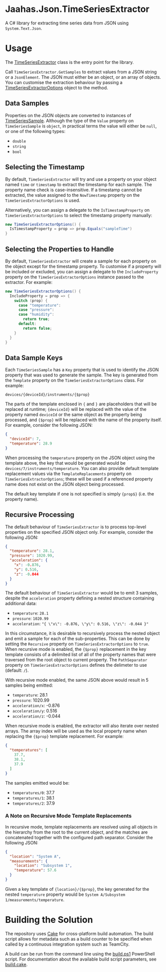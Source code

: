 # Jaahas.Json.TimeSeriesExtractor

A C# library for extracting time series data from JSON using `System.Text.Json`.


# Usage

The [TimeSeriesExtractor](/src/JsonTimeSeriesExtractor/TimeSeriesExtractor.cs) class is the entry point for the library.

Call `TimeSeriesExtractor.GetSamples` to extract values from a JSON string or a `JsonElement`. The JSON must either be an object, or an array of objects. You can customise the extraction  behaviour by passing a [TimeSeriesExtractorOptions](/src/JsonTimeSeriesExtractor/TimeSeriesExtractorOptions.cs) object to the method.


## Data Samples

Properties on the JSON objects are converted to instances of [TimeSeriesSample](/src/JsonTimeSeriesExtractor/TimeSeriesSample.cs). Although the type of the `Value` property on `TimeSeriesSample` is `object`, in practical terms the value will either be `null`, or one of the following types:

- `double`
- `string`
- `bool`


## Selecting the Timestamp

By default, `TimeSeriesExtractor` will try and use a property on your object named `time` or `timestamp` to extract the timestamp for each sample. The property name check is case-insensitive. If a timestamp cannot be extracted, the value assigned to the `NowTimestamp` property on the `TimeSeriesExtractorOptions` is used.

Alternatively, you can assign a delegate to the `IsTimestampProperty` on `TimeSeriesExtractorOptions` to select the timestamp property manually:

```csharp
new TimeSeriesExtractorOptions() {
  IsTimestampProperty = prop => prop.Equals("sampleTime")
}
```


## Selecting the Properties to Handle

By default, `TimeSeriesExtractor` will create a sample for each property on the object except for the timestamp property. To customise if a property will be included or excluded, you can assign a delegate to the `IncludeProperty` property on the `TimeSeriesExtractorOptions` instance passed to the extractor. For example:

```csharp
new TimeSeriesExtractorOptions() {
  IncludeProperty = prop => {
    switch (prop) {
      case "temperature":
      case "pressure":
      case "humidity":
        return true;
      default:
        return false;
    }
  }
}
```


## Data Sample Keys

Each `TimeSeriesSample` has a `Key` property that is used to identify the JSON property that was used to generate the sample. The key is generated from the `Template` property on the `TimeSeriesExtractorOptions` class. For example:

```
devices/{deviceId}/instruments/{$prop}
```

The parts of the template enclosed in `{` and `}` are placeholders that will be replaced at runtime; `{deviceId}` will be replaced with the value of the property named `deviceId` or the same object as the property being processed, and `{$prop}` will be replaced with the name of the property itself. For example, consider the following JSON:

```json
{
  "deviceId": 7,
  "temperature": 28.9
}
```

When processing the `temperature` property on the JSON object using the template above, the key that would be generated would be `devices/7/instruments/temperature`. You can also provide default template replacement values via the `TemplateReplacements` property on `TimeSeriesExtractorOptions`; these will be used if a referenced property name does not exist on the JSON object being processed.

The default key template if one is not specified is simply `{prop$}` (i.e. the property name).


## Recursive Processing

The default behaviour of `TimeSeriesExtractor` is to process top-level properties on the specified JSON object only. For example, consider the following JSON:

```json
{
  "temperature": 28.1,
  "pressure": 1020.99,
  "acceleration": {
    "x": -0.876,
    "y": 0.516,
    "z": -0.044
  }
}
```

The default behaviour of `TimeSeriesExtractor` would be to emit 3 samples, despite the `acceleration` property defining a nested structure containing additional data:

- `temperature`: `28.1`
- `pressure`: `1020.99`
- `acceleration`: `"{ \"x\": -0.876, \"y\": 0.516, \"z\": -0.044 }"`

In this circumstance, it is desirable to recursively process the nested object and emit a sample for each of the sub-properties. This can be done by setting the `Recursive` property on `TimeSeriesExtractorOptions` to `true`. When recursive mode is enabled, the `{$prop}` replacement in the key template consists of a delimited list of all of the property names that were traversed from the root object to current property. The `PathSeparator` property on `TimeSeriesExtractorOptions` defines the delimeter to use (default: `/`).

With recursive mode enabled, the same JSON above would result in 5 samples being emitted:

- `temperature`: 28.1
- `pressure`: 1020.99
- `acceleration/x`: -0.876
- `acceleration/y`: 0.516
- `acceleration/z`: -0.044

When recursive mode is enabled, the extractor will also iterate over nested arrays. The array index will be used as the local property name when replacing the `{$prop}` template replacement. For example:

```json
{
  "temperatures": [
    37.7,
    38.1,
    37.9
  ]
}
```

The samples emitted would be:

- `temperatures/0`: 37.7
- `temperatures/1`: 38.1
- `temperatures/2`: 37.9


### A Note on Recursive Mode Template Replacements

In recursive mode, template replacements are resolved using all objects in the hierarchy from the root to the current object, and the matches are concatenated together with the configured path separator. Consider the following JSON:

```json
{
  "location": "System A",
  "measurements": {
    "location": "Subsystem 1",
    "temperature": 57.6
  }
}
```

Given a key template of `{location}/{$prop}`, the key generated for the nested `temperature` property would be `System A/Subsystem 1/measurements/temperature`.


# Building the Solution

The repository uses [Cake](https://cakebuild.net/) for cross-platform build automation. The build script allows for metadata such as a build counter to be specified when called by a continuous integration system such as TeamCity.

A build can be run from the command line using the [build.ps1](/build.ps1) PowerShell script. For documentation about the available build script parameters, see [build.cake](/build.cake).
